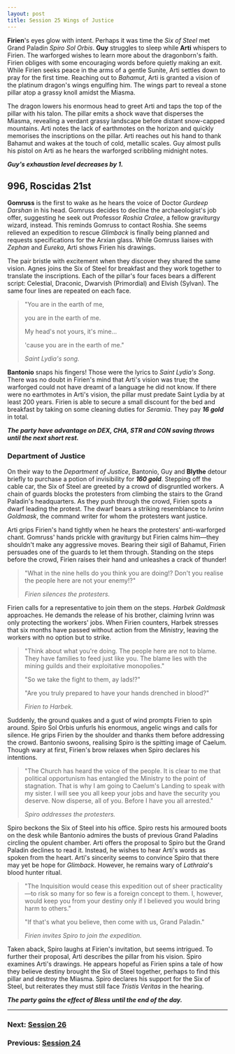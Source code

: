 ```yaml
---
layout: post
title: Session 25 Wings of Justice
---
```


**Firien**'s eyes glow with intent. Perhaps it was time the *Six of Steel* met Grand Paladin *Spiro Sol Orbis*. **Guy** struggles to sleep while **Arti** whispers to Firien. The warforged wishes to learn more about the dragonborn's faith. Firien obliges with some encouraging words before quietly making an exit. While Firien seeks peace in the arms of a gentle Sunite, Arti settles down to pray for the first time. Reaching out to *Bahamut*, Arti is granted a vision of the platinum dragon's wings engulfing him. The wings part to reveal a stone pillar atop a grassy knoll amidst the Miasma.

The dragon lowers his enormous head to greet Arti and taps the top of the pillar with his talon. The pillar emits a shock wave that disperses the Miasma, revealing a verdant grassy landscape before distant snow-capped mountains. Arti notes the lack of earthmotes on the horizon and quickly memorises the inscriptions on the pillar. Arti reaches out his hand to thank Bahamut and wakes at the touch of cold, metallic scales. Guy almost pulls his pistol on Arti as he hears the warforged scribbling midnight notes.

***Guy's exhaustion level decreases by 1.***

## **996, Roscidas 21st**

**Gomruss** is the first to wake as he hears the voice of Doctor *Gurdeep Darshan* in his head. Gomruss decides to decline the archaeologist's job offer, suggesting he seek out Professor *Roshia Cralee*, a fellow graviturgy wizard, instead. This reminds Gomruss to contact Roshia. She seems relieved an expedition to rescue *Glimback* is finally being planned and requests specifications for the Arxian glass. While Gomruss liaises with *Zephan* and *Eureka*, Arti shows Firien his drawings.

The pair bristle with excitement when they discover they shared the same vision. Agnes joins the Six of Steel for breakfast and they work together to translate the inscriptions. Each of the pillar's four faces bears a different script: Celestial, Draconic, Dwarvish (Primordial) and Elvish (Sylvan). The same four lines are repeated on each face.

> "You are in the earth of me,
>
> you are in the earth of me.
>
> My head's not yours, it's mine...
>
> 'cause you are in the earth of me."
>
> *Saint Lydia's song.*

**Bantonio** snaps his fingers! Those were the lyrics to *Saint Lydia's Song*. There was no doubt in Firien's mind that Arti's vision was true; the warforged could not have dreamt of a language he did not know. If there were no earthmotes in Arti's vision, the pillar must predate Saint Lydia by at least 200 years. Firien is able to secure a small discount for the bed and breakfast by taking on some cleaning duties for *Seramia*. They pay ***16 gold*** in total.

***The party have advantage on DEX, CHA, STR and CON saving throws until the next short rest.***

### Department of Justice

On their way to the *Department of Justice*, Bantonio, Guy and **Blythe** detour briefly to purchase a potion of invisibility for ***160 gold***. Stepping off the cable car, the Six of Steel are greeted by a crowd of disgruntled workers. A chain of guards blocks the protesters from climbing the stairs to the Grand Paladin's headquarters. As they push through the crowd, Firien spots a dwarf leading the protest. The dwarf bears a striking resemblance to *Ivrinn Goldmask*, the command writer for whom the protesters want justice.

Arti grips Firien's hand tightly when he hears the protesters' anti-warforged chant. Gomruss' hands prickle with graviturgy but Firien calms him—they shouldn't make any aggressive moves. Bearing their sigil of Bahamut, Firien persuades one of the guards to let them through. Standing on the steps before the crowd, Firien raises their hand and unleashes a crack of thunder!

> "What in the nine hells do you think you are doing!? Don't you realise the people here are not your enemy!?"
>
> *Firien silences the protesters.*

Firien calls for a representative to join them on the steps. *Harbek Goldmask* approaches. He demands the release of his brother, claiming Ivrinn was only protecting the workers' jobs. When Firien counters, Harbek stresses that six months have passed without action from the *Ministry*, leaving the workers with no option but to strike.

> "Think about what you're doing. The people here are not to blame. They have families to feed just like you. The blame lies with the mining guilds and their exploitative monopolies."
>
> "So we take the fight to them, ay lads!?"
>
> "Are you truly prepared to have your hands drenched in blood?"
>
> *Firien to Harbek.*

Suddenly, the ground quakes and a gust of wind prompts Firien to spin around. Spiro Sol Orbis unfurls his enormous, angelic wings and calls for silence. He grips Firien by the shoulder and thanks them before addressing the crowd. Bantonio swoons, realising Spiro is the spitting image of Caelum. Though wary at first, Firien's brow relaxes when Spiro declares his intentions.

> "The Church has heard the voice of the people. It is clear to me that political opportunism has entangled the Ministry to the point of stagnation. That is why I am going to Caelum's Landing to speak with my sister. I will see you all keep your jobs and have the security you deserve. Now disperse, all of you. Before I have you all arrested."
>
> *Spiro addresses the protesters.*

Spiro beckons the Six of Steel into his office. Spiro rests his armoured boots on the desk while Bantonio admires the busts of previous Grand Paladins circling the opulent chamber. Arti offers the proposal to Spiro but the Grand Paladin declines to read it. Instead, he wishes to hear Arti's words as spoken from the heart. Arti's sincerity seems to convince Spiro that there may yet be hope for *Glimback*. However, he remains wary of *Lathraia*'s blood hunter ritual.

> "The Inquisition would cease this expedition out of sheer practicality—to risk so many for so few is a foreign concept to them. I, however, would keep you from your destiny only if I believed you would bring harm to others."
>
> "If that's what you believe, then come with us, Grand Paladin."
>
> *Firien invites Spiro to join the expedition.*

Taken aback, Spiro laughs at Firien's invitation, but seems intrigued. To further their proposal, Arti describes the pillar from his vision. Spiro examines Arti's drawings. He appears hopeful as Firien spins a tale of how they believe destiny brought the Six of Steel together, perhaps to find this pillar and destroy the Miasma. Spiro declares his support for the Six of Steel, but reiterates they must still face *Tristis Veritas* in the hearing.

***The party gains the effect of Bless until the end of the day.***

---

### **Next: [Session 26](session-26)**
### **Previous: [Session 24](session-24)**
